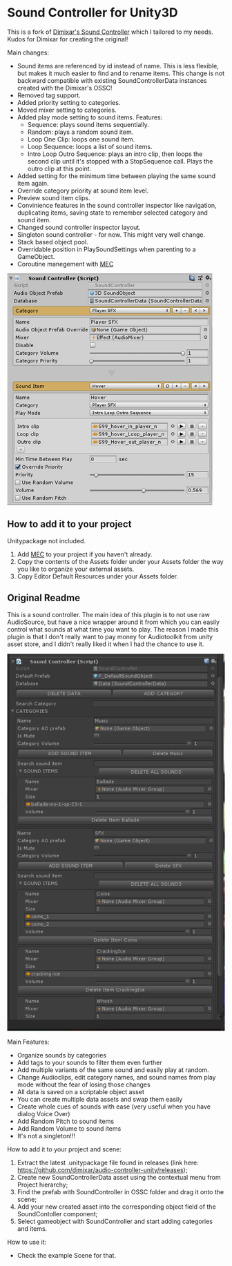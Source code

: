 # Sound Controller for Unity3D

This is a fork of [Dimixar's Sound Controller](https://github.com/dimixar/audio-controller-unity) which I tailored to my needs. Kudos for Dimixar for creating the original!

Main changes:
- Sound items are referenced by id instead of name. This is less flexible, but makes it much easier to find and to rename items. This change is not backward compatible with existing SoundControllerData instances created with the Dimixar's OSSC!
- Removed tag support.
- Added priority setting to categories.
- Moved mixer setting to categories.
- Added play mode setting to sound items. Features:
  - Sequence: plays sound items sequentially.
  - Random: plays a random sound item.
  - Loop One Clip: loops one sound item.
  - Loop Sequence: loops a list of sound items.
  - Intro Loop Outro Sequence: plays an intro clip, then loops the second clip until it's stopped with a StopSequence call. Plays the outro clip at this point.
- Added setting for the minimum time between playing the same sound item again.
- Override category priority at sound item level.
- Preview sound item clips.
- Convinience features in the sound controller inspector like navigation, duplicating items, saving state to remember selected category and sound item.
- Changed sound controller inspector layout.
- Singleton sound controller - for now. This might very well change.
- Stack based object pool.
- Overridable position in PlaySoundSettings when parenting to a GameObject.
- Coroutine manegement with [MEC](http://trinary.tech/category/mec/)

![alt text][screen-mod]

## How to add it to your project

Unitypackage not included.
1. Add [MEC](https://assetstore.unity.com/packages/tools/animation/more-effective-coroutines-free-54975) to your project if you haven't already.
2. Copy the contents of the Assets folder under your Assets folder the way you like to organize your external assets.
3. Copy Editor Default Resources under your Assets folder.

[screen-mod]: https://github.com/entim/audio-controller-unity/blob/develop/screenshot.PNG

## Original Readme

This is a sound controller. The main idea of this plugin is to not use raw AudioSource, but have a nice wrapper around it from which you can easily control what sounds at what time you want to play.
The reason I made this plugin is that I don't really want to pay money for Audiotoolkit from unity asset store, and I didn't really liked it when I had the chance to use it.

![alt text][screen]

[screen]: https://github.com/dimixar/audio-controller-unity/blob/master/screenshot.PNG

Main Features:
- Organize sounds by categories
- Add tags to your sounds to filter them even further
- Add multiple variants of the same sound and easily play at random.
- Change Audioclips, edit category names, and sound names from play mode without the fear of losing those changes
- All data is saved on a scriptable object asset
- You can create multiple data assets and swap them easily
- Create whole cues of sounds with ease (very useful when you have dialog Voice Over)
- Add Random Pitch to sound items
- Add Random Volume to sound items
- It's not a singleton!!!

How to add it to your project and scene:
1. Extract the latest .unitypackage file found in releases (link here: https://github.com/dimixar/audio-controller-unity/releases);
2. Create new SoundControllerData asset using the contextual menu from Project hierarchy;
3. Find the prefab with SoundController in OSSC folder and drag it onto the scene;
4. Add your new created asset into the corresponding object field of the SoundContoller component;
5. Select gameobject with SoundController and start adding categories and items.

How to use it:
- Check the example Scene for that.

